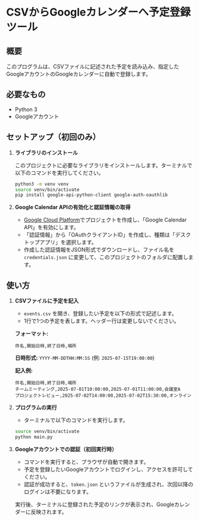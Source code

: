 # CSVからGoogleカレンダーへ予定登録ツール

## 概要

このプログラムは、CSVファイルに記述された予定を読み込み、指定したGoogleアカウントのGoogleカレンダーに自動で登録します。

## 必要なもの

*   Python 3
*   Googleアカウント

## セットアップ（初回のみ）

1.  **ライブラリのインストール**

    このプロジェクトに必要なライブラリをインストールします。ターミナルで以下のコマンドを実行してください。

    ```bash
    python3 -m venv venv
    source venv/bin/activate
    pip install google-api-python-client google-auth-oauthlib
    ```

2.  **Google Calendar APIの有効化と認証情報の取得**

    *   [Google Cloud Platform](https://console.cloud.google.com/)でプロジェクトを作成し、「Google Calendar API」を有効にします。
    *   「認証情報」から「OAuthクライアントID」を作成し、種類は「デスクトップアプリ」を選択します。
    *   作成した認証情報をJSON形式でダウンロードし、ファイル名を `credentials.json` に変更して、このプロジェクトのフォルダに配置します。

## 使い方

1.  **CSVファイルに予定を記入**

    *   `events.csv` を開き、登録したい予定を以下の形式で記述します。
    *   1行で1つの予定を表します。ヘッダー行は変更しないでください。

    **フォーマット:**
    ```csv
    件名,開始日時,終了日時,場所
    ```

    **日時形式:** `YYYY-MM-DDTHH:MM:SS` (例: `2025-07-15T19:00:00`)

    **記入例:**
    ```csv
    件名,開始日時,終了日時,場所
    チームミーティング,2025-07-01T10:00:00,2025-07-01T11:00:00,会議室A
    プロジェクトレビュー,2025-07-02T14:00:00,2025-07-02T15:30:00,オンライン
    ```

2.  **プログラムの実行**

    *   ターミナルで以下のコマンドを実行します。

    ```bash
    source venv/bin/activate
    python main.py
    ```

3.  **Googleアカウントでの認証（初回実行時）**

    *   コマンドを実行すると、ブラウザが自動で開きます。
    *   予定を登録したいGoogleアカウントでログインし、アクセスを許可してください。
    *   認証が成功すると、`token.json` というファイルが生成され、次回以降のログインは不要になります。

    実行後、ターミナルに登録された予定のリンクが表示され、Googleカレンダーに反映されます。
